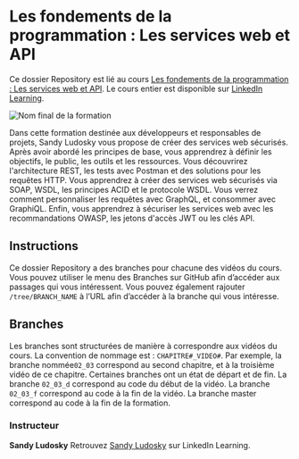 
# Les fondements de la programmation : Les services web et API

Ce dossier Repository est lié au cours [Les fondements de la programmation : Les services web et API][lil-course-url]. Le cours entier est disponible sur [LinkedIn Learning](www.linkedin.com/learning).

![Nom final de la formation][lil-thumbnail-url]

Dans cette formation destinée aux développeurs et responsables de projets, Sandy Ludosky vous propose de créer des services web sécurisés. Après avoir abordé les principes de base, vous apprendrez à définir les objectifs, le public, les outils et les ressources. Vous découvrirez l'architecture REST, les tests avec Postman et des solutions pour les requêtes HTTP. Vous apprendrez à créer des services web sécurisés via SOAP, WSDL, les principes ACID et le protocole WSDL. Vous verrez comment personnaliser les requêtes avec GraphQL, et consommer avec GraphiQL. Enfin, vous apprendrez à sécuriser les services web avec les recommandations OWASP, les jetons d'accès JWT ou les clés API.

## Instructions

Ce dossier Repository a des branches pour chacune des vidéos du cours. Vous pouvez utiliser le menu des Branches sur GitHub afin d’accéder aux passages qui vous intéressent. Vous pouvez également rajouter `/tree/BRANCH_NAME` à l’URL afin d’accéder à la branche qui vous intéresse.

## Branches

Les branches sont structurées de manière à correspondre aux vidéos du cours. La convention de nommage est : `CHAPITRE#_VIDEO#`. Par exemple, la branche nommée`02_03` correspond au second chapitre, et à la troisième vidéo de ce chapitre. Certaines branches ont un état de départ et de fin.
La branche `02_03_d` correspond au code du début de la vidéo.
La branche `02_03_f` correspond au code à la fin de la vidéo.
La branche master correspond au code à la fin de la formation.

### Instructeur

**Sandy Ludosky**
Retrouvez [Sandy Ludosky](https://www.linkedin.com/learning/instructors/sandy-ludosky) sur LinkedIn Learning.

[lil-course-url]: https://www.linkedin.com/learning/les-fondements-de-la-programmation-les-services-web-et-api
[lil-thumbnail-url]: https://media.licdn.com/dms/image/D560DAQGmgRCUWBNpUw/learning-public-crop_675_1200/0/1708589078403?e=2147483647&v=beta&t=f5fwTdC0ndLG8SgGRd-0xwhwHbh_G0rhrpmbpwpeVeU
